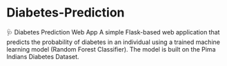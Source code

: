 # Diabetes-Prediction
🩺 Diabetes Prediction Web App A simple Flask-based web application that predicts the probability of diabetes in an individual using a trained machine learning model (Random Forest Classifier). The model is built on the Pima Indians Diabetes Dataset.  
